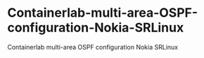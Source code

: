 # Containerlab-multi-area-OSPF-configuration-Nokia-SRLinux
Containerlab multi-area OSPF configuration Nokia SRLinux
